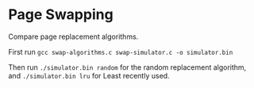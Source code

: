 
# Page Swapping

Compare page replacement algorithms.

First run `gcc swap-algorithms.c swap-simulator.c -o simulator.bin`

Then run `./simulator.bin random` for the random replacement algorithm, and `./simulator.bin lru` for Least recently used.